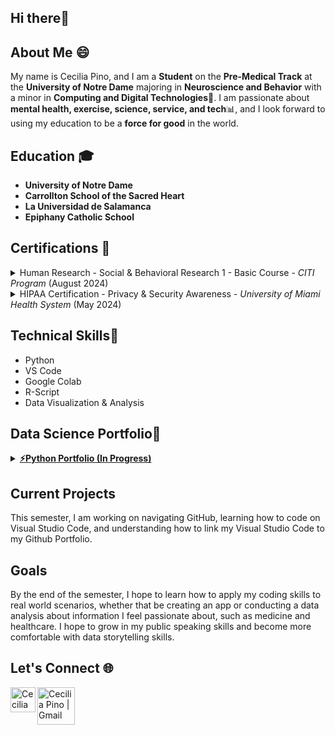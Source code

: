 ## Hi there👋

<!--
**cpino2/cpino2** is a ✨ _special_ ✨ repository because its `README.md` (this file) appears on your GitHub profile.

Here are some ideas to get you started:

- 🔭 I’m currently working on ...
- 🌱 I’m currently learning ...
- 👯 I’m looking to collaborate on ...
- 🤔 I’m looking for help with ...
- 💬 Ask me about ...
- 📫 How to reach me: ..
- 😄 Pronouns: ...
- ⚡ Fun fact: ...
-->

## About Me 😄
My name is Cecilia Pino, and I am a **Student** on the **Pre-Medical Track** at the **University of Notre Dame** majoring in **Neuroscience and Behavior** with a minor in **Computing and Digital Technologies**🏰. I am passionate about **mental health, exercise, science, service, and tech**📊, and I look forward to using my education to be a **force for good** in the world.

## Education 🎓
- **University of Notre Dame**
- **Carrollton School of the Sacred Heart**
- **La Universidad de Salamanca**
- **Epiphany Catholic School**

## Certifications 📜
<details><summary>
Human Research - Social & Behavioral Research 1 - Basic Course - <em>CITI Program</em> (August 2024)
</summary></details>
<details><summary>
HIPAA Certification - Privacy & Security Awareness - <em>University of Miami Health System</em> (May 2024)
</summary></details>

## Technical Skills🤔
- Python
- VS Code
- Google Colab
- R-Script
- Data Visualization & Analysis

## Data Science Portfolio🚀
<details><summary>
<a href='https://github.com/cpino2/PINO-Python-Portfolio'><strong>⚡Python Portfolio (In Progress)</strong></a>
</summary>
<br>
<strong>Skills</strong>
</details>

## Current Projects
This semester, I am working on navigating GitHub, learning how to code on Visual Studio Code, and understanding how to link my Visual Studio Code to my Github Portfolio.

## Goals
By the end of the semester, I hope to learn how to apply my coding skills to real world scenarios, whether that be creating an app or conducting a data analysis about information I feel passionate about, such as medicine and healthcare. I hope to grow in my public speaking skills and become more comfortable with data storytelling skills.

## Let's Connect 🌐
<a href="https://www.linkedin.com/in/cecilia-pino-004846289/">
  <img align="left" alt="Cecilia Pino | LinkedIN" width="40px" src="assets/linkedin.png"/>
</a>
<a href="mailto:cpino2@nd.edu">
  <img align="left" alt="Cecilia Pino | Gmail" width="60px" src="assets/gmail.png"/>
</a>
